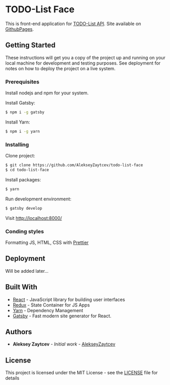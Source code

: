 # TODO-List Face

This is front-end application for [TODO-List API](https://github.com/AlekseyZaytcev/todo-list-api). Site available on [GithubPages](https://alekseyzaytcev.github.io/todolist-face/index).

## Getting Started

These instructions will get you a copy of the project up and running on your local machine for development and testing purposes. See deployment for notes on how to deploy the project on a live system.

### Prerequisites

Install nodejs and npm for your system.

Install Gatsby:

```bash
$ npm i -g gatsby
```

Install Yarn:

```bash
$ npm i -g yarn
```

### Installing

Clone project:

```bash
$ git clone https://github.com/AlekseyZaytcev/todo-list-face
$ cd todo-list-face
```

Install packages:

```bash
$ yarn
```

Run development environment:

```bash
$ gatsby develop
```

Visit [http://localhost:8000/](http://localhost:8000/)

### Conding styles

Formatting JS, HTML, CSS with [Prettier](https://prettier.io/)


## Deployment

Will be added later...

## Built With

* [React](https://reactjs.org/) - JavaScript library for building user interfaces
* [Redux](https://redux.js.org/) - State Container for JS Apps
* [Yarn](https://yarnpkg.com/) - Dependency Management
* [Gatsby](https://www.gatsbyjs.org/) - Fast modern site generator for React.

## Authors

* **Aleksey Zaytcev** - *Initial work* - [AlekseyZaytcev](https://github.com/AlekseyZaytcev)

## License

This project is licensed under the MIT License - see the [LICENSE](LICENSE) file for details
